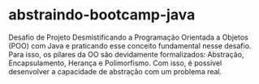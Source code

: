 # abstraindo-bootcamp-java
Desafio de Projeto
Desmistificando a Programação Orientada a Objetos (POO) com Java e praticando esse conceito fundamental nesse desafio. Para isso, os pilares da OO são devidamente formalizados: Abstração, Encapsulamento, Herança e Polimorfismo. Com isso, é possivel desenvolver a capacidade de abstração com um problema real.

